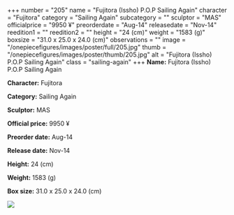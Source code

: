 +++
number = "205"
name = "Fujitora (Issho) P.O.P Sailing Again"
character = "Fujitora"
category = "Sailing Again"
subcategory = ""
sculptor = "MAS"
officialprice = "9950 ¥"
preorderdate = "Aug-14"
releasedate = "Nov-14"
reedition1 = ""
reedition2 = ""
height = "24 (cm)"
weight = "1583 (g)"
boxsize = "31.0 x 25.0 x 24.0 (cm)"
observations = ""
image = "/onepiecefigures/images/poster/full/205.jpg"
thumb = "/onepiecefigures/images/poster/thumb/205.jpg"
alt = "Fujitora (Issho) P.O.P Sailing Again"
class = "sailing-again"
+++
**Name:** Fujitora (Issho) P.O.P Sailing Again

**Character:** Fujitora

**Category:** Sailing Again 

**Sculptor:** MAS

**Official price:** 9950 ¥

**Preorder date:** Aug-14

**Release date:** Nov-14

**Height:** 24 (cm)

**Weight:** 1583 (g)

**Box size:** 31.0 x 25.0 x 24.0 (cm)

<img src="/onepiecefigures/images/poster/thumb/205.jpg">